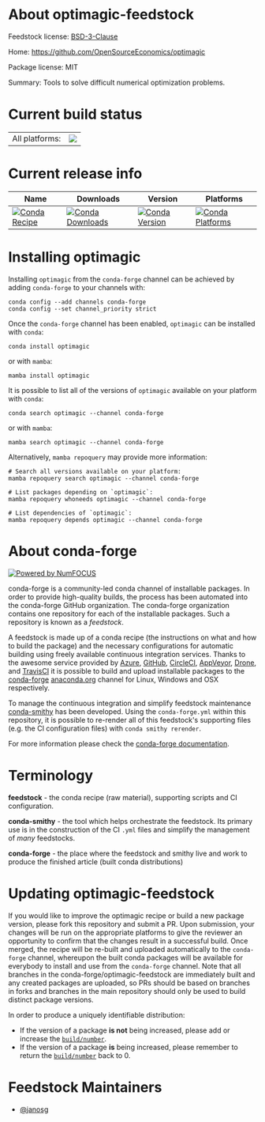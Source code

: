 About optimagic-feedstock
=========================

Feedstock license: [BSD-3-Clause](https://github.com/conda-forge/optimagic-feedstock/blob/main/LICENSE.txt)

Home: https://github.com/OpenSourceEconomics/optimagic

Package license: MIT

Summary: Tools to solve difficult numerical optimization problems.

Current build status
====================


<table><tr><td>All platforms:</td>
    <td>
      <a href="https://dev.azure.com/conda-forge/feedstock-builds/_build/latest?definitionId=23194&branchName=main">
        <img src="https://dev.azure.com/conda-forge/feedstock-builds/_apis/build/status/optimagic-feedstock?branchName=main">
      </a>
    </td>
  </tr>
</table>

Current release info
====================

| Name | Downloads | Version | Platforms |
| --- | --- | --- | --- |
| [![Conda Recipe](https://img.shields.io/badge/recipe-optimagic-green.svg)](https://anaconda.org/conda-forge/optimagic) | [![Conda Downloads](https://img.shields.io/conda/dn/conda-forge/optimagic.svg)](https://anaconda.org/conda-forge/optimagic) | [![Conda Version](https://img.shields.io/conda/vn/conda-forge/optimagic.svg)](https://anaconda.org/conda-forge/optimagic) | [![Conda Platforms](https://img.shields.io/conda/pn/conda-forge/optimagic.svg)](https://anaconda.org/conda-forge/optimagic) |

Installing optimagic
====================

Installing `optimagic` from the `conda-forge` channel can be achieved by adding `conda-forge` to your channels with:

```
conda config --add channels conda-forge
conda config --set channel_priority strict
```

Once the `conda-forge` channel has been enabled, `optimagic` can be installed with `conda`:

```
conda install optimagic
```

or with `mamba`:

```
mamba install optimagic
```

It is possible to list all of the versions of `optimagic` available on your platform with `conda`:

```
conda search optimagic --channel conda-forge
```

or with `mamba`:

```
mamba search optimagic --channel conda-forge
```

Alternatively, `mamba repoquery` may provide more information:

```
# Search all versions available on your platform:
mamba repoquery search optimagic --channel conda-forge

# List packages depending on `optimagic`:
mamba repoquery whoneeds optimagic --channel conda-forge

# List dependencies of `optimagic`:
mamba repoquery depends optimagic --channel conda-forge
```


About conda-forge
=================

[![Powered by
NumFOCUS](https://img.shields.io/badge/powered%20by-NumFOCUS-orange.svg?style=flat&colorA=E1523D&colorB=007D8A)](https://numfocus.org)

conda-forge is a community-led conda channel of installable packages.
In order to provide high-quality builds, the process has been automated into the
conda-forge GitHub organization. The conda-forge organization contains one repository
for each of the installable packages. Such a repository is known as a *feedstock*.

A feedstock is made up of a conda recipe (the instructions on what and how to build
the package) and the necessary configurations for automatic building using freely
available continuous integration services. Thanks to the awesome service provided by
[Azure](https://azure.microsoft.com/en-us/services/devops/), [GitHub](https://github.com/),
[CircleCI](https://circleci.com/), [AppVeyor](https://www.appveyor.com/),
[Drone](https://cloud.drone.io/welcome), and [TravisCI](https://travis-ci.com/)
it is possible to build and upload installable packages to the
[conda-forge](https://anaconda.org/conda-forge) [anaconda.org](https://anaconda.org/)
channel for Linux, Windows and OSX respectively.

To manage the continuous integration and simplify feedstock maintenance
[conda-smithy](https://github.com/conda-forge/conda-smithy) has been developed.
Using the ``conda-forge.yml`` within this repository, it is possible to re-render all of
this feedstock's supporting files (e.g. the CI configuration files) with ``conda smithy rerender``.

For more information please check the [conda-forge documentation](https://conda-forge.org/docs/).

Terminology
===========

**feedstock** - the conda recipe (raw material), supporting scripts and CI configuration.

**conda-smithy** - the tool which helps orchestrate the feedstock.
                   Its primary use is in the construction of the CI ``.yml`` files
                   and simplify the management of *many* feedstocks.

**conda-forge** - the place where the feedstock and smithy live and work to
                  produce the finished article (built conda distributions)


Updating optimagic-feedstock
============================

If you would like to improve the optimagic recipe or build a new
package version, please fork this repository and submit a PR. Upon submission,
your changes will be run on the appropriate platforms to give the reviewer an
opportunity to confirm that the changes result in a successful build. Once
merged, the recipe will be re-built and uploaded automatically to the
`conda-forge` channel, whereupon the built conda packages will be available for
everybody to install and use from the `conda-forge` channel.
Note that all branches in the conda-forge/optimagic-feedstock are
immediately built and any created packages are uploaded, so PRs should be based
on branches in forks and branches in the main repository should only be used to
build distinct package versions.

In order to produce a uniquely identifiable distribution:
 * If the version of a package **is not** being increased, please add or increase
   the [``build/number``](https://docs.conda.io/projects/conda-build/en/latest/resources/define-metadata.html#build-number-and-string).
 * If the version of a package **is** being increased, please remember to return
   the [``build/number``](https://docs.conda.io/projects/conda-build/en/latest/resources/define-metadata.html#build-number-and-string)
   back to 0.

Feedstock Maintainers
=====================

* [@janosg](https://github.com/janosg/)

